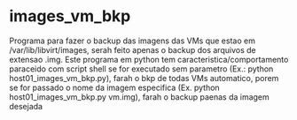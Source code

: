 # images_vm_bkp
Programa para fazer o backup das imagens das VMs que estao em /var/lib/libvirt/images, serah feito apenas o backup dos arquivos de extensao .img. Este programa em python tem caracteristica/comportamento paraceido com script shell se for executado sem parametro (Ex.: python host01_images_vm_bkp.py), farah o bkp de todas VMs automatico, porem se for passado o nome da imagem especifica  (Ex. python host01_images_vm_bkp.py vm.img), farah o backup paenas da imagem desejada
